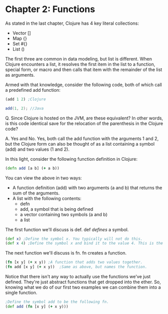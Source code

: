 # Chapter 2: Functions
As stated in the last chapter, Clojure has 4 key literal collections:
 * Vector []
 * Map {}
 * Set #{}
 * List ()
 
The first three are common in data modeling, but list is different. 
When Clojure encounters a list, it resolves the first item in the list to a
function, special form, or macro and then calls that item with the remainder of the
list as arguments.

Armed with that knowledge, consider the following code, both of which call a predefined add function:
```clojure
(add 1 2) ;Clojure
```

```java
add(1, 2); //Java
```

Q. Since Clojure is hosted on the JVM, are these equivalent? In other words, 
is this code identical save for the relocation of the parenthesis in the Clojure code?

A. Yes and No. Yes, both call the add function with the arguments 1 and 2, but the
Clojure form can also be thought of as a list containing a symbol (add) and two values (1 and 2).

In this light, consider the following function definition in Clojure:
```clojure
(defn add [a b] (+ a b))
```

You can view the above in two ways:
* A function definition (add) with two arguments (a and b) that returns the sum of the arguments.
* A list with the following contents:
  * defn
  * add, a symbol that is being defined
  * a vector containing two symbols (a and b)
  * a list 

The first function we'll discuss is def. def *defines* a symbol.
```clojure
(def x) ;Define the symbol x. You typically will not do this.
(def x 4) ;Define the symbol x and bind it to the value 4. This is the common approach.
```

The next function we'll discuss is fn. fn creates a function.
```clojure
(fn [x y] (+ x y)) ;A function that adds two values together.
(fn add [x y] (+ x y))  ;Same as above, but names the function.
```

Notice that there isn't any way to actually use the functions we've just defined.
They're just abstract functions that get dropped into the ether. So, knowing
what we do of our first two examples we can combine them into a single function.
```clojure
;Define the symbol add to be the following fn.
(def add (fn [x y] (+ x y)))
```